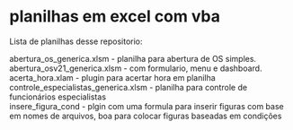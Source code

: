 # planilhas em excel com vba

Lista de planilhas desse repositorio:


abertura_os_generica.xlsm - planilha para abertura de OS simples.<br>
abertura_osv21_generica.xlsm - com formulario, menu e dashboard.<br>
acerta_hora.xlam - plugin para acertar hora em planilha<br>
controle_especialistas_generica.xlsm - planilha para controle de funcionários especialistas<br>
insere_figura_cond - plgin com uma formula para inserir figuras com base em nomes de arquivos, boa para colocar figuras baseadas em condições
